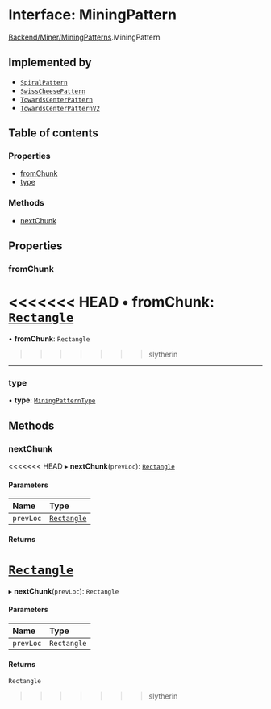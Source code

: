 # Interface: MiningPattern

[Backend/Miner/MiningPatterns](../modules/Backend_Miner_MiningPatterns.md).MiningPattern

## Implemented by

- [`SpiralPattern`](../classes/Backend_Miner_MiningPatterns.SpiralPattern.md)
- [`SwissCheesePattern`](../classes/Backend_Miner_MiningPatterns.SwissCheesePattern.md)
- [`TowardsCenterPattern`](../classes/Backend_Miner_MiningPatterns.TowardsCenterPattern.md)
- [`TowardsCenterPatternV2`](../classes/Backend_Miner_MiningPatterns.TowardsCenterPatternV2.md)

## Table of contents

### Properties

- [fromChunk](Backend_Miner_MiningPatterns.MiningPattern.md#fromchunk)
- [type](Backend_Miner_MiningPatterns.MiningPattern.md#type)

### Methods

- [nextChunk](Backend_Miner_MiningPatterns.MiningPattern.md#nextchunk)

## Properties

### fromChunk

<<<<<<< HEAD
• **fromChunk**: [`Rectangle`](types_global_GlobalTypes.Rectangle.md)
=======
• **fromChunk**: `Rectangle`
>>>>>>> slytherin

---

### type

• **type**: [`MiningPatternType`](../enums/Backend_Miner_MiningPatterns.MiningPatternType.md)

## Methods

### nextChunk

<<<<<<< HEAD
▸ **nextChunk**(`prevLoc`): [`Rectangle`](types_global_GlobalTypes.Rectangle.md)

#### Parameters

| Name      | Type                                                 |
| :-------- | :--------------------------------------------------- |
| `prevLoc` | [`Rectangle`](types_global_GlobalTypes.Rectangle.md) |

#### Returns

[`Rectangle`](types_global_GlobalTypes.Rectangle.md)
=======
▸ **nextChunk**(`prevLoc`): `Rectangle`

#### Parameters

| Name      | Type        |
| :-------- | :---------- |
| `prevLoc` | `Rectangle` |

#### Returns

`Rectangle`
>>>>>>> slytherin
